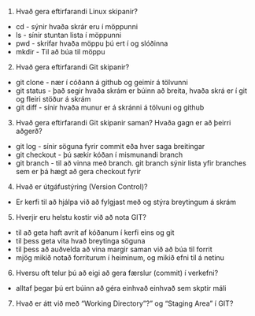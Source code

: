 1. Hvað gera eftirfarandi Linux skipanir?
* cd - sýnir hvaða skrár eru í möppunni
* ls - sínir stuntan lista í möppunni
* pwd - skrifar hvaða möppu þú ert í og slóðinna
* mkdir - Til að búa til möppu
2. Hvað gera eftirfarandi Git skipanir?
* git clone - nær í cóðann á github og geimir á tölvunni
* git status - það segir hvaða skrám er búinn að breita, hvaða skrá er í git og fleiri stöður á skrám
* git diff - sínir hvaða munur er á skránni á tölvuni og github
3. Hvað gera eftirfarandi Git skipanir saman? Hvaða gagn er að þeirri aðgerð?
* git log - sínir söguna fyrir commit eða hver saga breitingar
* git checkout - þú sækir kóðan í mismunandi branch
* git branch - til að vinna með branch. git branch sýnir lista yfir branches sem er þá hægt að gera checkout fyrir
4. Hvað er útgáfustýring (Version Control)?
* Er kerfi til að hjálpa við að fylgjast með og stýra breytingum á skrám
5. Hverjir eru helstu kostir við að nota GIT?
* til að geta haft avrit af kóðanum í kerfi eins og git
* til þess geta vita hvað breytinga söguna
* til þess að auðvelda að vina margir saman við að búa til forrit
* mjög mikið notað forriturum í heiminum, og mikið efni til á netinu
6. Hversu oft telur þú að eigi að gera færslur (commit) í verkefni?
* alltaf þegar þú ert búinn að géra einhvað einhvað sem skptir máli
7. Hvað er átt við með “Working Directory”?” og “Staging Area” í GIT?